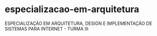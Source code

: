 # especializacao-em-arquitetura
ESPECIALIZAÇÃO EM ARQUITETURA, DESIGN E IMPLEMENTAÇÃO DE SISTEMAS PARA INTERNET - TURMA III
